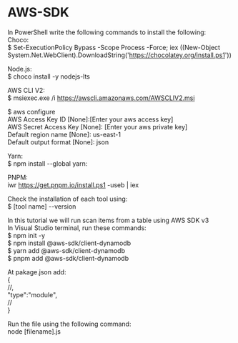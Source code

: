 # AWS-SDK
  
In PowerShell write the following commands to install the following:  
Choco:  
$ Set-ExecutionPolicy Bypass -Scope Process -Force; iex ((New-Object System.Net.WebClient).DownloadString('https://chocolatey.org/install.ps1'))  
  
Node.js:  
$ choco install -y nodejs-lts  
  
AWS CLI V2:  
$ msiexec.exe /i https://awscli.amazonaws.com/AWSCLIV2.msi  
  
$ aws configure  
AWS Access Key ID [None]:[Enter your aws access key]  
AWS Secret Access Key [None]: [Enter your aws private key]  
Default region name [None]: us-east-1  
Default output format [None]: json  
  
Yarn:  
$ npm install --global yarn:  
  
PNPM:  
iwr https://get.pnpm.io/install.ps1 -useb | iex  
  
Check the installation of each tool using:  
$ [tool name] --version  
  
In this tutorial we will run scan items from a table using AWS SDK v3  
In Visual Studio terminal, run these commands:  
$ npm init -y  
$ npm install @aws-sdk/client-dynamodb  
$ yarn add @aws-sdk/client-dynamodb  
$ pnpm add @aws-sdk/client-dynamodb  
  
At pakage.json add:  
{  
 //,  
 "type":"module",  
 //  
}  
  
Run the file using the following command:  
node [filename].js  
  
